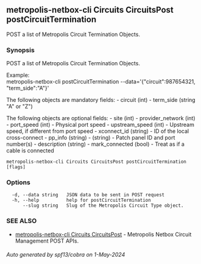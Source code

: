 ## metropolis-netbox-cli Circuits CircuitsPost postCircuitTermination

POST a list of Metropolis Circuit Termination Objects.

### Synopsis

POST a list of Metropolis Circuit Termination Objects.

Example:			
	metropolis-netbox-cli postCircuitTermination --data='{"circuit":987654321, "term_side":"A"}'

The following objects are mandatory fields:
	- circuit (int)
	- term_side (string "A" or "Z")

The following objects are optional fields:
	- site (int)
	- provider_network (int)
	- port_speed (int) - Physical port speed
	- upstream_speed (int) - Upstream speed, if different from port speed
	- xconnect_id (string) - ID of the local cross-connect
	- pp_info (string) - (string) - Patch panel ID and port number(s)
	- description (string)
	- mark_connected (bool) - Treat as if a cable is connected

```
metropolis-netbox-cli Circuits CircuitsPost postCircuitTermination [flags]
```

### Options

```
  -d, --data string   JSON data to be sent in POST request
  -h, --help          help for postCircuitTermination
      --slug string   Slug of the Metropolis Circuit Type object.
```

### SEE ALSO

* [metropolis-netbox-cli Circuits CircuitsPost](metropolis-netbox-cli_Circuits_CircuitsPost.md)	 - Metropolis Netbox Circuit Management POST APIs.

###### Auto generated by spf13/cobra on 1-May-2024
